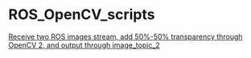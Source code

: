 # ROS_OpenCV_scripts
[Receive two ROS images stream, add 50%-50% transparency through OpenCV 2, and output through image_topic_2](https://github.com/sbyebss/ROS_OpenCV_scripts/blob/master/cv_msg.py)
